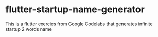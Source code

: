 # flutter-startup-name-generator
This is a flutter exercies from Google Codelabs that generates infinite startup 2 words name
